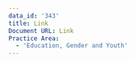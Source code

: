 ```yaml
---
data_id: '343'
title: Link
Document URL: Link
Practice Area:
  - 'Education, Gender and Youth'
---
```

